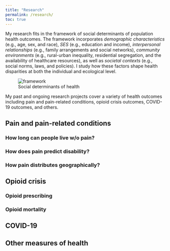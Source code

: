 ```yaml
---
title: "Research"
permalink: /research/
toc: true
---
```


My research fits in the framework of social determinants of population health outcomes. The framework incorporates *demographic characteristics* (e.g., age, sex, and race), *SES* (e.g., education and income), *interpersonal relationships* (e.g., family arrangements and social networks), *community environments* (e.g., rural-urban inequality, residential segregation, and the availability of healthcare resources), as well as *societal contexts* (e.g., social norms, laws, and policies). I study how these factors shape health disparities at both the individual and ecological level.

<figure>
  <img src="{{ '/assets/images/framework.png' | relative_url }}" alt="framework">
  <figcaption>Social determinants of health</figcaption>
</figure>

My past and ongoing research projects cover a variety of health outcomes including pain and pain-related conditions, opioid crisis outcomes, COVID-19 outcomes, and others. 

## Pain and pain-related conditions

### How long can people live w/o pain?

### How does pain predict disability?

### How pain distributes geographically?

## Opioid crisis

### Opioid prescribing

### Opioid mortality

## COVID-19

## Other measures of health

